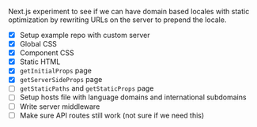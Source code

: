 Next.js experiment to see if we can have domain based locales with static optimization by rewriting URLs on the server to prepend the locale.

- [x] Setup example repo with custom server
- [x] Global CSS
- [x] Component CSS
- [x] Static HTML
- [x] `getInitialProps` page
- [x] `getServerSideProps` page
- [ ] `getStaticPaths` and `getStaticProps` page
- [ ] Setup hosts file with language domains and international subdomains
- [ ] Write server middleware
- [ ] Make sure API routes still work (not sure if we need this)
